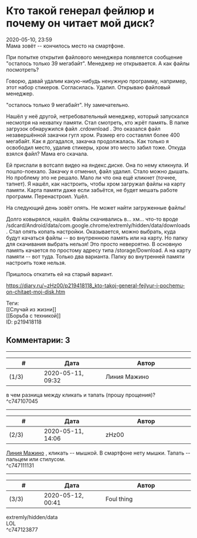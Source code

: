 Кто такой генерал фейлюр и почему он читает мой диск?
=====================================================

  
2020-05-10, 23:59  
 Мама зовёт -- кончилось место на смартфоне.   
   
 При попытке открытия файлового менеджера появляется сообщение "осталось только 39 мегабайт". Менеджер не открывается. А как файлы посмотреть?   
   
 Говорю, давай удалим какую-нибудь ненужную программу, например, этот набор стикеров. Согласилась. Удалил. Открываю файловый менеджер.   
   
 "осталось только 9 мегабайт". Ну замечательно.   
   
 Нашёл у неё другой, нетребовательный менеджер, который запускался несмотря на нехватку памяти. Стал смотреть, кто жрёт память. В папке загрузок обнаружился файл .crdownload . Это оказался файл незавершённой закачки гугл хром. Размер его составлял более 400 мегабайт. Как я догадался, закачка продолжалась. Как только я освободил место, удалив стикеры, хром это место забил тоже. Откуда взялся файл? Мама его скачала.   
   
 Ей прислали в вотсапп видео на яндекс.диске. Она по нему кликнула. И пошло-поехало. Закачку я отменил, файл удалил. Стало можно дышать. Но проблему это не решало. Мало ли что она ещё кликнет (точнее, тапнет). Я нашёл, как настроить, чтобы хром загружал файлы на карту памяти. Карта памяти даже если забьётся, не будет мешать работе программ. Перенастроил. Ушёл.   
   
 На следующий день зовёт опять. Не может найти загруженные файлы!   
   
 Долго ковырялся, нашёл. Файлы скачивались в... хм... что-то вроде /sdcard/Android/data/com.google.chrome/extremly/hidden/data/downloads. Стал опять копать настройки. Оказывается, можно выбрать, куда будут качаться файлы -- во внутреннюю память или на карту. Но папку для скачивания выбрать нельзя! Это просто невероятно. В основную память качается по простому адресу типа /storage/Download. А на карту памяти -- вот туда. Только два варианта. Папку во внутренней памяти настроить тоже нельзя.   
   
 Пришлось откатить ей на старый вариант.   
  
<https://diary.ru/~zHz00/p219418118_kto-takoj-general-fejlyur-i-pochemu-on-chitaet-moj-disk.htm>  
  
Теги:  
[[Случай из жизни]]  
[[Борьба с техникой]]  
ID: p219418118  


Комментарии: 3
--------------

  


---



|         #         |              Дата              |                     Автор                     |           ID           |
| --- | --- | --- | --- |
| (1/3) | 2020-05-11, 09:32 | Линия Мажино | c747107045 |

  
 в чем разница между кликать и тапать (прошу прощения)?   
 ^c747107045

---



|         #         |              Дата              |                     Автор                     |           ID           |
| --- | --- | --- | --- |
| (2/3) | 2020-05-11, 14:06 | zHz00 | c747111131 |

  
  [Линия Мажино](http://mortan.diary.ru "воин в поле")  , кликать -- мышкой. В смартфоне нету мышки. Тапать -- пальцем или стилусом.   
 ^c747111131

---



|         #         |              Дата              |                     Автор                     |           ID           |
| --- | --- | --- | --- |
| (3/3) | 2020-05-12, 00:41 | Foul thing | c747123877 |

  
  extremly/hidden/data    
 LOL   
 ^c747123877